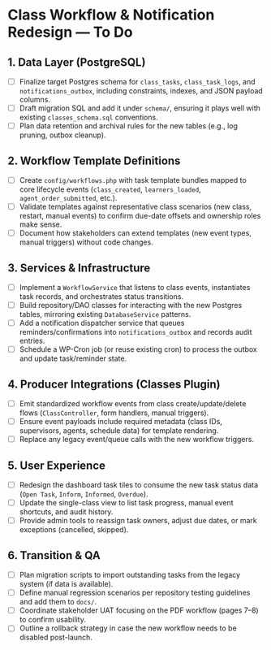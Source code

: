 # Class Workflow & Notification Redesign — To Do

## 1. Data Layer (PostgreSQL)
- [ ] Finalize target Postgres schema for `class_tasks`, `class_task_logs`, and `notifications_outbox`, including constraints, indexes, and JSON payload columns.
- [ ] Draft migration SQL and add it under `schema/`, ensuring it plays well with existing `classes_schema.sql` conventions.
- [ ] Plan data retention and archival rules for the new tables (e.g., log pruning, outbox cleanup).

## 2. Workflow Template Definitions
- [ ] Create `config/workflows.php` with task template bundles mapped to core lifecycle events (`class_created`, `learners_loaded`, `agent_order_submitted`, etc.).
- [ ] Validate templates against representative class scenarios (new class, restart, manual events) to confirm due-date offsets and ownership roles make sense.
- [ ] Document how stakeholders can extend templates (new event types, manual triggers) without code changes.

## 3. Services & Infrastructure
- [ ] Implement a `WorkflowService` that listens to class events, instantiates task records, and orchestrates status transitions.
- [ ] Build repository/DAO classes for interacting with the new Postgres tables, mirroring existing `DatabaseService` patterns.
- [ ] Add a notification dispatcher service that queues reminders/confirmations into `notifications_outbox` and records audit entries.
- [ ] Schedule a WP-Cron job (or reuse existing cron) to process the outbox and update task/reminder state.

## 4. Producer Integrations (Classes Plugin)
- [ ] Emit standardized workflow events from class create/update/delete flows (`ClassController`, form handlers, manual triggers).
- [ ] Ensure event payloads include required metadata (class IDs, supervisors, agents, schedule data) for template rendering.
- [ ] Replace any legacy event/queue calls with the new workflow triggers.

## 5. User Experience
- [ ] Redesign the dashboard task tiles to consume the new task status data (`Open Task`, `Inform`, `Informed`, `Overdue`).
- [ ] Update the single-class view to list task progress, manual event shortcuts, and audit history.
- [ ] Provide admin tools to reassign task owners, adjust due dates, or mark exceptions (cancelled, skipped).

## 6. Transition & QA
- [ ] Plan migration scripts to import outstanding tasks from the legacy system (if data is available).
- [ ] Define manual regression scenarios per repository testing guidelines and add them to `docs/`.
- [ ] Coordinate stakeholder UAT focusing on the PDF workflow (pages 7–8) to confirm usability.
- [ ] Outline a rollback strategy in case the new workflow needs to be disabled post-launch.
